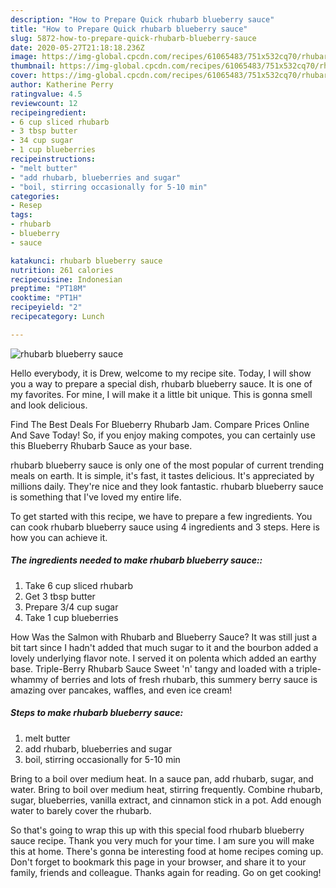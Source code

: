```yaml
---
description: "How to Prepare Quick rhubarb blueberry sauce"
title: "How to Prepare Quick rhubarb blueberry sauce"
slug: 5872-how-to-prepare-quick-rhubarb-blueberry-sauce
date: 2020-05-27T21:18:18.236Z
image: https://img-global.cpcdn.com/recipes/61065483/751x532cq70/rhubarb-blueberry-sauce-recipe-main-photo.jpg
thumbnail: https://img-global.cpcdn.com/recipes/61065483/751x532cq70/rhubarb-blueberry-sauce-recipe-main-photo.jpg
cover: https://img-global.cpcdn.com/recipes/61065483/751x532cq70/rhubarb-blueberry-sauce-recipe-main-photo.jpg
author: Katherine Perry
ratingvalue: 4.5
reviewcount: 12
recipeingredient:
- 6 cup sliced rhubarb
- 3 tbsp butter
- 34 cup sugar
- 1 cup blueberries
recipeinstructions:
- "melt butter"
- "add rhubarb, blueberries and sugar"
- "boil, stirring occasionally for 5-10 min"
categories:
- Resep
tags:
- rhubarb
- blueberry
- sauce

katakunci: rhubarb blueberry sauce
nutrition: 261 calories
recipecuisine: Indonesian
preptime: "PT18M"
cooktime: "PT1H"
recipeyield: "2"
recipecategory: Lunch

---
```



![rhubarb blueberry sauce](https://img-global.cpcdn.com/recipes/61065483/751x532cq70/rhubarb-blueberry-sauce-recipe-main-photo.jpg)

Hello everybody, it is Drew, welcome to my recipe site. Today, I will show you a way to prepare a special dish, rhubarb blueberry sauce. It is one of my favorites. For mine, I will make it a little bit unique. This is gonna smell and look delicious.

Find The Best Deals For Blueberry Rhubarb Jam. Compare Prices Online And Save Today! So, if you enjoy making compotes, you can certainly use this Blueberry Rhubarb Sauce as your base.

rhubarb blueberry sauce is only one of the most popular of current trending meals on earth. It is simple, it's fast, it tastes delicious. It's appreciated by millions daily. They're nice and they look fantastic. rhubarb blueberry sauce is something that I've loved my entire life.


To get started with this recipe, we have to prepare a few ingredients. You can cook rhubarb blueberry sauce using 4 ingredients and 3 steps. Here is how you can achieve it.

##### The ingredients needed to make rhubarb blueberry sauce::

1. Take 6 cup sliced rhubarb
1. Get 3 tbsp butter
1. Prepare 3/4 cup sugar
1. Take 1 cup blueberries


How Was the Salmon with Rhubarb and Blueberry Sauce? It was still just a bit tart since I hadn&#39;t added that much sugar to it and the bourbon added a lovely underlying flavor note. I served it on polenta which added an earthy base. Triple-Berry Rhubarb Sauce Sweet &#39;n&#39; tangy and loaded with a triple-whammy of berries and lots of fresh rhubarb, this summery berry sauce is amazing over pancakes, waffles, and even ice cream! 

##### Steps to make rhubarb blueberry sauce:

1. melt butter
1. add rhubarb, blueberries and sugar
1. boil, stirring occasionally for 5-10 min


Bring to a boil over medium heat. In a sauce pan, add rhubarb, sugar, and water. Bring to boil over medium heat, stirring frequently. Combine rhubarb, sugar, blueberries, vanilla extract, and cinnamon stick in a pot. Add enough water to barely cover the rhubarb. 

So that's going to wrap this up with this special food rhubarb blueberry sauce recipe. Thank you very much for your time. I am sure you will make this at home. There's gonna be interesting food at home recipes coming up. Don't forget to bookmark this page in your browser, and share it to your family, friends and colleague. Thanks again for reading. Go on get cooking!
